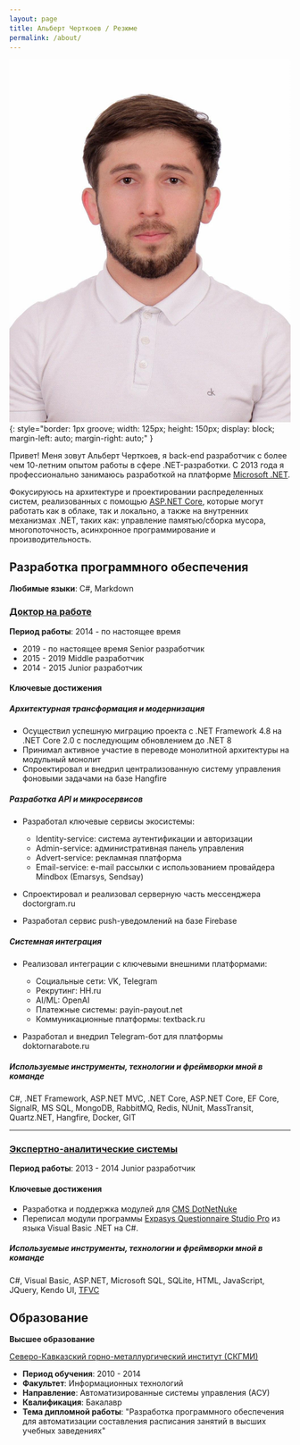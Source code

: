 ```yaml
---
layout: page
title: Альберт Черткоев / Резюме
permalink: /about/
---
```


![Альберт Черткоев]( /images/Im.jpg){: style="border: 1px groove; width: 125px; height: 150px; display: block; margin-left: auto; margin-right: auto;" }

Привет! Меня зовут Альберт Черткоев, я back-end разработчик с более чем 10-летним опытом работы в сфере .NET-разработки. 
С 2013 года я профессионально занимаюсь разработкой на платформе [Microsoft .NET].

Фокусируюсь на архитектуре и проектировании распределенных систем, реализованных с помощью [ASP.NET Core], которые могут работать как в облаке, так и локально, а также на внутренних механизмах .NET, таких как: управление памятью/сборка мусора, многопоточность, асинхронное программирование и производительность.

## **Разработка программного обеспечения**

**Любимые языки**: C#, Markdown

### [Доктор на работе]

**Период работы**: 2014 - по настоящее время

- 2019 - по настоящее время Senior разработчик
- 2015 - 2019 Middle разработчик
- 2014 - 2015 Junior разработчик

#### **Ключевые достижения**

##### **Архитектурная трансформация и модернизация**

- Осуществил успешную миграцию проекта с .NET Framework 4.8 на .NET Core 2.0 с последующим обновлением до .NET 8
- Принимал активное участие в переводе монолитной архитектуры на модульный монолит
- Спроектировал и внедрил централизованную систему управления фоновыми задачами на базе Hangfire

##### **Разработка API и микросервисов**

- Разработал ключевые сервисы экосистемы:
    
    - Identity-service: система аутентификации и авторизации
    - Admin-service: административная панель управления
    - Advert-service: рекламная платформа
    - Email-service: e-mail рассылки с использованием провайдера Mindbox (Emarsys, Sendsay)
    
- Спроектировал и реализовал серверную часть мессенджера doctorgram.ru
- Разработал сервис push-уведомлений на базе Firebase

##### **Системная интеграция**

- Реализовал интеграции с ключевыми внешними платформами:
    
    - Социальные сети: VK, Telegram
    - Рекрутинг: HH.ru
    - AI/ML: OpenAI
    - Платежные системы: payin-payout.net
    - Коммуникационные платформы: textback.ru
    
- Разработал и внедрил Telegram-бот для платформы doktornarabote.ru

##### Используемые инструменты, технологии и фреймворки мной в команде

C#, .NET Framework, ASP.NET MVC, .NET Core, ASP.NET Core, EF Core, SignalR, MS SQL, MongoDB, RabbitMQ, Redis, NUnit, MassTransit, Quartz.NET, Hangfire, Docker, GIT

---

### [Экспертно-аналитические системы]

**Период работы**: 2013 - 2014 Junior разработчик

#### Ключевые достижения
- Разработка и поддержка модулей для [CMS DotNetNuke]
- Переписал модули программы [Expasys Questionnaire Studio Pro] из
языка Visual Basic .NET на С#.

##### Используемые инструменты, технологии и фреймворки мной в команде
C#, Visual Basic, ASP.NET, Microsoft SQL, SQLite, HTML, JavaScript,
JQuery, Kendo UI, [TFVC]

## **Образование**

**Высшее образование**

[Северо-Кавказский горно-металлургический институт (СКГМИ)]

- **Период обучения**: 2010 - 2014
- **Факультет**: Информационных технологий
- **Направление**: Автоматизированные системы управления (АСУ)
- **Квалификация**: Бакалавр
- **Тема дипломной работы**: "Разработка программного обеспечения для автоматизации составления расписания занятий в высших учебных заведениях"


[Microsoft .NET]: https://dotnet.microsoft.com

[ASP.NET Core]: https://docs.microsoft.com/en-us/aspnet/core/

[Доктор на работе]: https://doktornarabote.ru/

[Экспертно-аналитические системы]: https://expasys.ru/

[CMS DotNetNuke]: https://www.dnnsoftware.com/

[Expasys Questionnaire Studio Pro]: https://expasys.ru/solutions/expasys-questionnaire-studio-pro

[TFVC]: https://learn.microsoft.com/en-us/azure/devops/repos/tfvc/what-is-tfvc?view=azure-devops

[Северо-Кавказский горно-металлургический институт (СКГМИ)]: https://www.skgmi-gtu.ru/